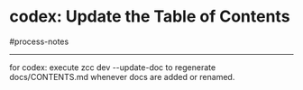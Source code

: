 # codex: Update the Table of Contents

#process-notes
***

for codex: execute zcc dev --update-doc to regenerate docs/CONTENTS.md whenever docs are added or renamed.


